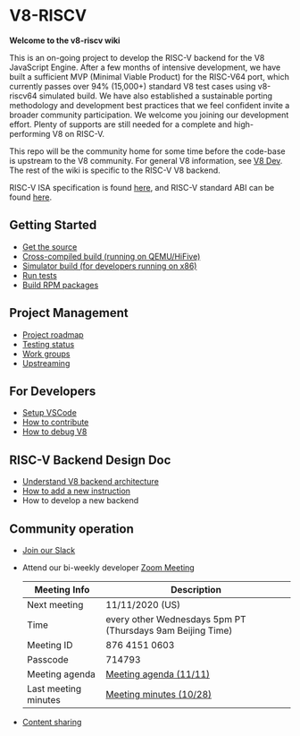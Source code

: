 # V8-RISCV
**Welcome to the v8-riscv wiki**

This is an on-going project to develop the RISC-V backend for the V8 JavaScript Engine. After a few months of intensive development, we have built a sufficient MVP (Minimal Viable Product) for the RISC-V64 port, which currently passes over 94% (15,000+) standard V8 test cases using v8-riscv64 simulated build. We have also established a sustainable porting methodology and development best practices that we feel confident invite a broader community participation. We welcome you joining our development effort. Plenty of supports are still needed for a complete and high-performing V8 on RISC-V.

This repo will be the community home for some time before the code-base is upstream to the V8 community. For general V8 information, see [V8 Dev](https://v8.dev/). The rest of the wiki is specific to the RISC-V V8 backend.

RISC-V ISA specification is found [here](https://riscv.org/specifications/), and RISC-V standard ABI can be found [here](https://github.com/riscv/riscv-elf-psabi-doc/).

## Getting Started
- [Get the source](Get-the-Source)
- [Cross-compiled build (running on QEMU/HiFive)](Cross-compiled-Build)
- [Simulator build (for developers running on x86)](Simulator-Build)
- [Run tests](Run-Tests)
- [Build RPM packages](build-rpm-packages)

## Project Management
- [Project roadmap](Project-Roadmap)
- [Testing status](Testing-Status)
- [Work groups](Work-groups)
- [Upstreaming](Upstreaming)

## For Developers
- [Setup VSCode](VSCode-Setup)
- [How to contribute](Contributing)
- [How to debug V8](How-to-debug-V8)

## RISC-V Backend Design Doc
- [Understand V8 backend architecture](Understand-V8-backend-architecture)
- [How to add a new instruction](How-to-add-a-new-instruction)
- How to develop a new backend

## Community operation

- [Join our Slack](https://forms.office.com/Pages/ResponsePage.aspx?id=8o_uD7KjGECcdTodVZH-3OiciJKG_BJHrqMNgnsFFqtUNlRUNEQ5QUgxNk0wVEVaTjJBTDNOMDNIQS4u)
- Attend our bi-weekly developer [Zoom Meeting](https://us02web.zoom.us/j/87641510603?pwd=d2NDcWZtdlJhdG5pQ2ZBZHl4Uk1Ndz09)

   | Meeting Info | Description |
   |-|-|
   | Next meeting | 11/11/2020 (US) |
   | Time | every other Wednesdays 5pm PT (Thursdays 9am Beijing Time) |
   | Meeting ID| 876 4151 0603 |
   | Passcode | 714793 |
   | Meeting agenda | [Meeting agenda (11/11)](Developer-syn-up-meeting-agenda) |
   | Last meeting minutes | [Meeting minutes (10/28)](Sync-up-meeting-minutes)|
- [Content sharing](Content-sharing)
